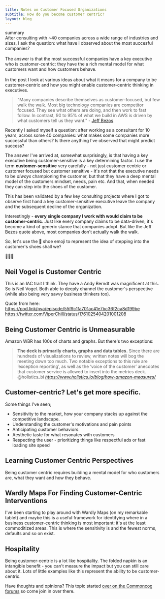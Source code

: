 ```yaml
---
title: Notes on Customer Focused Organizations
subtitle: How do you become customer centric?
layout: blog
---
```


<div class="ba b--black-10 bg-washed-green br3 pa3 f5">
<div class="ttu black-50 pb2">summary</div>
After consulting with ~40 companies across a wide range of industries and sizes, I ask the question: what have I observed about the most succesful companies?<br><br>
The answer is that the most successful companies have a key executive who is customer-centric: they have the a rich mental model for what customers want and how customers behave.
<br><br>
In the post I look at various ideas about what it means for a company to be customer-centric and how you might enable customer-centric thinking in executives.</div>

> "Many companies describe themselves as customer-focused, but few walk the walk. Most big technology companies are competitor focused. They see what others are doing, and then work to fast follow. In contrast, 90 to 95% of what we build in AWS is driven by what customers tell us they want." - [Jeff Bezos](https://www.sec.gov/Archives/edgar/data/1018724/000119312516530910/d168744dex991.htm)

Recently I asked myself a question: after working as a consultant for 10 years, across some 40 companies: what makes some companies more successful than others? Is there anything I've observed that might predict success?

The answer I've arrived at, somewhat surprisingly, is that having a key executive being customer-sensitive is a key determining factor. I use the term **customer-sensitive** very carefully - not just customer centric or customer focused but customer sensitive - it's not that the executive needs to be *always* championing the customer, but that they have a deep mental model of the customers mindset, needs, pain etc. And that, when needed they can step into the shoes of the customer.

This has been validated by a few key consulting projects where I got to observe first hand a key customer-sensitive executive leave the company and the subsequent decline of the organization.

Interestingly - **every single company I work with would claim to be customer-centric**. Just like every company claims to be data-driven, it's become a kind of generic stance that companies adopt. But like the Jeff Bezos quote above, most companies don't actually walk the walk.

So, let's use the 👟 shoe emoji to represent the idea of stepping into the customer's shoes shall we?

👟👟👟

## Neil Vogel is Customer Centric

This is an IAC trait I think. They have a 
Andy Berndt was magnificent at this. So is Neil Vogel. Both able to deeply channel the customer's perspective (while also being very savvy business thinkers too).

Quote from here: https://pod.link/pva/episode/55f9c1fa701ac41e7bc36f2ca8d199be
https://twitter.com/ViperChill/status/1761025404201001208

## Being Customer Centric is Unmeasurable

Amazon WBR has 100s of charts and graphs. But there's two exceptions:

<blockquote class="quoteback" darkmode="" data-title="This%20is%20How%20Amazon%20Measures%20Itself" data-author="@holistics_bi" cite="https://www.holistics.io/blog/how-amazon-measures/">
<strong>The deck is primarily charts, graphs and data tables.</strong> Since there are hundreds of visualizations to review, written notes will bog the meeting down too much. Two notable exceptions to this rule are ‘exception reporting’, as well as the ‘voice of the customer’ anecdotes that customer service is allowed to insert into the metrics deck.
<footer>@holistics_bi <cite><a href="https://www.holistics.io/blog/how-amazon-measures/">https://www.holistics.io/blog/how-amazon-measures/</a></cite></footer>
</blockquote>
<script note="" src="https://cdn.jsdelivr.net/gh/Blogger-Peer-Review/quotebacks@1/quoteback.js"></script>



## Customer-centric? Let's get more specific.

Some things I've seen;
* Sensitivity to the market, how your company stacks up against the competitive landscape.
* Understanding the customer's motivations and pain points
* Anticipating customer behaviors
* Aesthetic taste for what resonates with customers
* Respecting the user - prioritizing things like respectful ads or fast loading site speed

## Learning Customer Centric Perspectives

Being customer centric requires building a mental model for who customers are, what they want and how they behave.

## Wardly Maps For Finding Customer-Centric Interventions

I've been starting to play around with Wardly Maps (on my remarkable tablet) and maybe this is a useful framework for identifying where in a business customer-centric thinking is most important: it's at the least commoditized areas. This is where the sensitivity is and the fewest norms, defaults and so on exist.

## 

## Hospitality

Being customer-centric is a lot like hospitality. The folded napkin is an intangible benefit - you can't measure the impact but you can still care about it. Lots of little examples like this represent the ability to be customer-centric.


Have thoughts and opinions? This topic started [over on the Commoncog forums](https://forum.commoncog.com/t/thoughts-on-being-customer-centric/1774/11) so come join in over there.